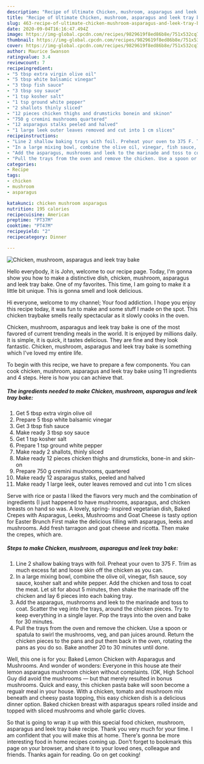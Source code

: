 ```yaml
---
description: "Recipe of Ultimate Chicken, mushroom, asparagus and leek tray bake"
title: "Recipe of Ultimate Chicken, mushroom, asparagus and leek tray bake"
slug: 463-recipe-of-ultimate-chicken-mushroom-asparagus-and-leek-tray-bake
date: 2020-09-04T16:16:47.494Z
image: https://img-global.cpcdn.com/recipes/9829619f8ed86b8e/751x532cq70/chicken-mushroom-asparagus-and-leek-tray-bake-recipe-main-photo.jpg
thumbnail: https://img-global.cpcdn.com/recipes/9829619f8ed86b8e/751x532cq70/chicken-mushroom-asparagus-and-leek-tray-bake-recipe-main-photo.jpg
cover: https://img-global.cpcdn.com/recipes/9829619f8ed86b8e/751x532cq70/chicken-mushroom-asparagus-and-leek-tray-bake-recipe-main-photo.jpg
author: Maurice Swanson
ratingvalue: 3.4
reviewcount: 7
recipeingredient:
- "5 tbsp extra virgin olive oil"
- "5 tbsp white balsamic vinegar"
- "3 tbsp fish sauce"
- "3 tbsp soy sauce"
- "1 tsp kosher salt"
- "1 tsp ground white pepper"
- "2 shallots thinly sliced"
- "12 pieces chicken thighs and drumsticks bonein and skinon"
- "750 g cremini mushrooms quartered"
- "12 asparagus stalks peeled and halved"
- "1 large leek outer leaves removed and cut into 1 cm slices"
recipeinstructions:
- "Line 2 shallow baking trays with foil. Preheat your oven to 375 F. Trim as much excess fat and loose skin off the chicken as you can."
- "In a large mixing bowl, combine the olive oil, vinegar, fish sauce, soy sauce, kosher salt and white pepper. Add the chicken and toss to coat the meat. Let sit for about 5 minutes, then shake the marinade off the chicken and lay 6 pieces into each baking tray."
- "Add the asparagus, mushrooms and leek to the marinade and toss to coat. Scatter the veg into the trays, around the chicken pieces. Try to keep everything in a single layer. Pop the trays into the oven and bake for 30 minutes."
- "Pull the trays from the oven and remove the chicken. Use a spoon or spatula to swirl the mushrooms, veg, and pan juices around. Return the chicken pieces to the pans and put them back in the oven, rotating the pans as you do so. Bake another 20 to 30 minutes until done."
categories:
- Recipe
tags:
- chicken
- mushroom
- asparagus

katakunci: chicken mushroom asparagus 
nutrition: 195 calories
recipecuisine: American
preptime: "PT37M"
cooktime: "PT47M"
recipeyield: "2"
recipecategory: Dinner

---
```



![Chicken, mushroom, asparagus and leek tray bake](https://img-global.cpcdn.com/recipes/9829619f8ed86b8e/751x532cq70/chicken-mushroom-asparagus-and-leek-tray-bake-recipe-main-photo.jpg)

Hello everybody, it is John, welcome to our recipe page. Today, I'm gonna show you how to make a distinctive dish, chicken, mushroom, asparagus and leek tray bake. One of my favorites. This time, I am going to make it a little bit unique. This is gonna smell and look delicious.

Hi everyone, welcome to my channel; Your food addiction. I hope you enjoy this recipe today, it was fun to make and some stuff I made on the spot. This chicken traybake smells really spectacular as it slowly cooks in the oven.

Chicken, mushroom, asparagus and leek tray bake is one of the most favored of current trending meals in the world. It is enjoyed by millions daily. It is simple, it is quick, it tastes delicious. They are fine and they look fantastic. Chicken, mushroom, asparagus and leek tray bake is something which I've loved my entire life.


To begin with this recipe, we have to prepare a few components. You can cook chicken, mushroom, asparagus and leek tray bake using 11 ingredients and 4 steps. Here is how you can achieve that.

<!--inarticleads1-->

##### The ingredients needed to make Chicken, mushroom, asparagus and leek tray bake:

1. Get 5 tbsp extra virgin olive oil
1. Prepare 5 tbsp white balsamic vinegar
1. Get 3 tbsp fish sauce
1. Make ready 3 tbsp soy sauce
1. Get 1 tsp kosher salt
1. Prepare 1 tsp ground white pepper
1. Make ready 2 shallots, thinly sliced
1. Make ready 12 pieces chicken thighs and drumsticks, bone-in and skin-on
1. Prepare 750 g cremini mushrooms, quartered
1. Make ready 12 asparagus stalks, peeled and halved
1. Make ready 1 large leek, outer leaves removed and cut into 1 cm slices


Serve with rice or pasta I liked the flavors very much and the combination of ingredients (I just happened to have mushrooms, asparagus, and chicken breasts on hand so was. A lovely, spring- inspired vegetarian dish, Baked Crepes with Asparagus, Leeks, Mushrooms and Goat Cheese is tasty option for Easter Brunch First make the delicious filling with asparagus, leeks and mushrooms. Add fresh tarragon and goat cheese and ricotta. Then make the crepes, which are. 

<!--inarticleads2-->

##### Steps to make Chicken, mushroom, asparagus and leek tray bake:

1. Line 2 shallow baking trays with foil. Preheat your oven to 375 F. Trim as much excess fat and loose skin off the chicken as you can.
1. In a large mixing bowl, combine the olive oil, vinegar, fish sauce, soy sauce, kosher salt and white pepper. Add the chicken and toss to coat the meat. Let sit for about 5 minutes, then shake the marinade off the chicken and lay 6 pieces into each baking tray.
1. Add the asparagus, mushrooms and leek to the marinade and toss to coat. Scatter the veg into the trays, around the chicken pieces. Try to keep everything in a single layer. Pop the trays into the oven and bake for 30 minutes.
1. Pull the trays from the oven and remove the chicken. Use a spoon or spatula to swirl the mushrooms, veg, and pan juices around. Return the chicken pieces to the pans and put them back in the oven, rotating the pans as you do so. Bake another 20 to 30 minutes until done.


Well, this one is for you: Baked Lemon Chicken with Asparagus and Mushrooms. And wonder of wonders: Everyone in this house ate their lemon asparagus mushroom chicken without complaints. (OK, High School Guy did avoid the mushrooms — but that merely resulted in bonus mushrooms. Quick and easy, this chicken pasta bake will soon become a regualr meal in your house. With a chicken, tomato and mushroom mix beneath and cheesy pasta topping, this easy chicken dish is a delicious dinner option. Baked chicken breast with asparagus spears rolled inside and topped with sliced mushrooms and whole garlic cloves. 

So that is going to wrap it up with this special food chicken, mushroom, asparagus and leek tray bake recipe. Thank you very much for your time. I am confident that you will make this at home. There's gonna be more interesting food in home recipes coming up. Don't forget to bookmark this page on your browser, and share it to your loved ones, colleague and friends. Thanks again for reading. Go on get cooking!
